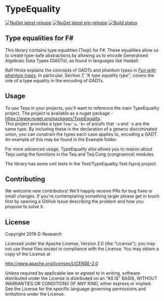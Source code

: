 # TypeEquality

[![NuGet latest release](https://badgen.net/nuget/v/TypeEquality)](https://www.nuget.org/packages/TypeEquality)
[![NuGet latest pre-release](https://badgen.net/nuget/v/TypeEquality/pre)](https://www.nuget.org/packages/TypeEquality)
[![Build status](https://ci.appveyor.com/api/projects/status/xk2mp8igycy4avxd?svg=true)](https://ci.appveyor.com/project/G-Research/typeequality)

## Type equalities for F#

This library contains type equalities (Teqs) for F#.  These equalities
allow us to create type-safe abstractions by allowing us to encode
Generalised Algebraic Data Types (GADTs), as found in languages like
Haskell.

Ralf Hinze explains the concepts of GADTs and phantom types in
[_Fun with phantom types_](https://www.cs.ox.ac.uk/ralf.hinze/publications/With.pdf).
In particular, _Section 7, "A type equality type"_, covers the role of a type
equality in the encoding of GADTs.

## Usage

To use Teqs in your projects, you'll want to reference the main TypeEquality
project.  The project is available as a nuget package - https://www.nuget.org/packages/TypeEquality.  
This project provides a type `Teq<'a,'b>` of proofs that `'a`
and `'b` are the same type. By including these in the declaration of a
generic discriminated union, you can constrain the types each case
applies to, encoding a GADT.
An example of this may be found in the Example folder.

For more advanced usage, TypeEquality also allows you to reason about Teqs
using the functions in the Teq and Teq.Cong (congruence) modules.

The library has some unit tests in the Test/TypeEquality.Test.fsproj project.

## Contributing

We welcome new contributors! We'll happily receive PRs for bug fixes
or small changes. If you're contemplating something larger please get
in touch first by opening a GitHub Issue describing the problem and
how you propose to solve it.

## License

Copyright 2018 G-Research

Licensed under the Apache License, Version 2.0 (the "License"); you may not use these files except in compliance with the License.
You may obtain a copy of the License at

   http://www.apache.org/licenses/LICENSE-2.0

Unless required by applicable law or agreed to in writing, software
distributed under the License is distributed on an "AS IS" BASIS,
WITHOUT WARRANTIES OR CONDITIONS OF ANY KIND, either express or implied.
See the License for the specific language governing permissions and
limitations under the License.
